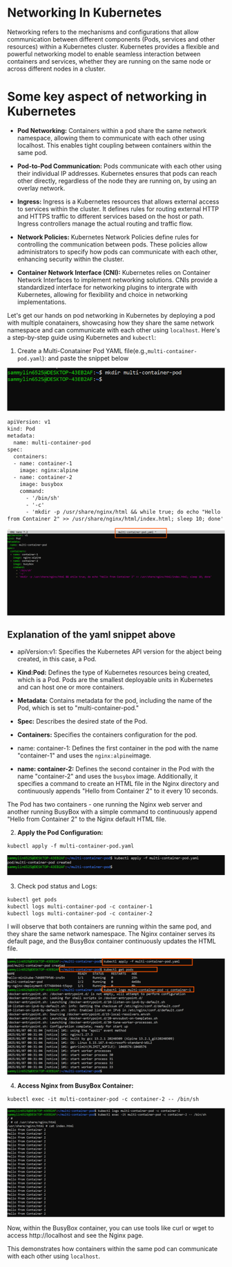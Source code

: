 # Networking In Kubernetes

Networking refers to the mechanisms and configurations that allow communication between different components (Pods, services and other resources) within a Kubernetes cluster. Kubernetes provides a flexible and powerful networking model to enable seamless interaction between containers and services, whether they are running on the same node or across different nodes in a cluster.

# Some key aspect of networking in Kubernetes

- **Pod Networking:** Containers within a pod share the same network namespace, allowing them to communicate with each other using localhost. This enables tight coupling between containers within the same pod.

- **Pod-to-Pod Communication:** Pods communicate with each other using their individual IP addresses. Kubernetes ensures that pods can reach other directly, regardless of the node they are running on, by using an overlay network. 

- **Ingress:** Ingress is a Kubernetes resources that allows external access to services within the cluster. It defines rules for routing external HTTP and HTTPS traffic to different services based on the host or path. Ingress controllers manage the actual routing and traffic flow.

- **Network Policies:** Kubernetes Network Policies define rules for controlling the communication between pods. These policies allow administrators to specify how pods can communicate with each other, enhancing security within the cluster.


- **Container Network Interface (CNI):** Kubernetes relies on Container Network Interfaces to implement networking solutions. CNIs provide a standardized interface for networking plugins to intergrate with Kubernetes, allowing for flexibility and choice in networking implementations.

Let's get our hands on pod networking in Kubernetes by deploying a pod with multiple conatainers, showcasing how they share the same network namespace and can communicate with each other using `localhost`. Here's a step-by-step guide using Kubernetes and `kubectl`:  

1. Create a Multi-Conatainer Pod YAML file(e.g.,`multi-container-pod.yaml`): and paste the snippet below

![The Image shows the multi container deployment](image/images/mkdir-multi-container-pod.png)


```
apiVersion: v1
kind: Pod
metadata:
  name: multi-container-pod
spec:
  containers:
  - name: container-1
    image: nginx:alpine
  - name: container-2
    image: busybox
    command:
      - '/bin/sh'
      - '-c'
      - 'mkdir -p /usr/share/nginx/html && while true; do echo "Hello from Container 2" >> /usr/share/nginx/html/index.html; sleep 10; done'
```

![The Image shows the multi container pod yaml file](image/images/multi-container-pod-yaml-file.png)

## Explanation of the yaml snippet above

- apiVersion:v1: Specifies the Kubernetes API version for the abject being created, in this case, a Pod.

- **Kind:Pod:** Defines the type of Kubernetes resources being created, which is a Pod. Pods are the smallest deployable units in Kubernetes and can host one or more containers.


- **Metadata:** Contains metadata for the pod, including the name of the Pod, which is set to "multi-container-pod."


- **Spec:** Describes the desired state of the Pod.


- **Containers:** Specifies the containers configuration for the pod.

- name: container-1: Defines the first container in the pod with the name "container-1" and uses the `nginx:alpine`image.

- **name: container-2:** Defines the second container in the Pod with the name "container-2" and uses the `busybox` image. Additionally, it specifies a command to create an HTML file in the Nginx directory and continuously appends "Hello from Container 2" to it every 10 seconds.

The Pod has two containers - one running the Nginx web server and another running BusyBox with a simple command to continuously append "Hello from Container 2" to the Nginx default HTML file.

2. **Apply the Pod Configuration:**

```
kubectl apply -f multi-container-pod.yaml
```

![The Image shows the multi container pod configuration](image/images/multi-container-pod-created.png)

3. Check pod status and Logs:

```
kubectl get pods
kubectl logs multi-container-pod -c container-1
kubectl logs multi-container-pod -c container-2
```

I will observe that both containers are running within the same pod, and they share the same network namespace. The Nginx container serves its default page, and the BusyBox container continuously updates the HTML file.

![The image shows the container running pod](image/images/html-file.png)


4. **Access Nginx from BusyBox Container:**

``` 
kubectl exec -it multi-container-pod -c container-2 -- /bin/sh
```

![The image shows the access from busybox container](image/images/final.png)

Now, within the BusyBox container, you can use tools like curl or wget to access http://localhost and see the Nginx page.

This demonstrates how containers within the same pod can communicate with each other using `localhost`.





